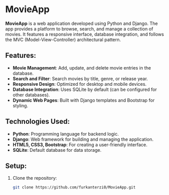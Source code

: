 # MovieApp

**MovieApp** is a web application developed using Python and Django. The app provides a platform to browse, search, and manage a collection of movies. It features a responsive interface, database integration, and follows the MVC (Model-View-Controller) architectural pattern.

## Features:
- **Movie Management**: Add, update, and delete movie entries in the database.
- **Search and Filter**: Search movies by title, genre, or release year.
- **Responsive Design**: Optimized for desktop and mobile devices.
- **Database Integration**: Uses SQLite by default (can be configured for other databases).
- **Dynamic Web Pages**: Built with Django templates and Bootstrap for styling.

## Technologies Used:
- **Python**: Programming language for backend logic.
- **Django**: Web framework for building and managing the application.
- **HTML5, CSS3, Bootstrap**: For creating a user-friendly interface.
- **SQLite**: Default database for data storage.

## Setup:
1. Clone the repository:
   ```bash
   git clone https://github.com/furkanterzi0/MovieApp.git
